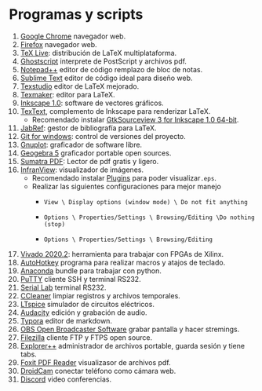 # Programas y scripts


1. [Google Chrome](https://www.google.com/intl/es/chrome/) navegador web.
2. [Firefox](https://www.mozilla.org/es-MX/firefox/new/) navegador web.
3. [TeX Live](http://mirrors.ibiblio.org/CTAN/systems/texlive/Images/): distribución de LaTeX multiplataforma.
4. [Ghostscript](https://ghostscript.com/index.html) interprete de PostScript y archivos pdf.
5. [Notepad++](https://notepad-plus-plus.org/downloads/) editor de código remplazo de bloc de notas.
6. [Sublime Text](https://www.sublimetext.com/) editor de código ideal para diseño web.
7. [Texstudio](https://www.texstudio.org/) editor de LaTeX mejorado.
8. [Texmaker](https://www.xm1math.net/texmaker/): editor para LaTeX.
9. [Inkscape 1.0](https://inkscape.org/release/inkscape-1.0/): software de vectores gráficos.
7. [TexText](https://textext.github.io/textext/), complemento de Inkscape para renderizar LaTeX.
   - Recomendado instalar [GtkSourceview 3 for Inkscape 1.0 64-bit](https://github.com/textext/gtksourceview-for-inkscape-windows/releases/download/1.0.0/Install-GtkSourceView-3.24-Inkscape-1.0-64bit.exe).
11. [JabRef](https://www.jabref.org/): gestor de bibliografía para LaTeX.
12. [Git for windows](https://gitforwindows.org/): control de versiones del proyecto.
13. [Gnuplot](http://www.gnuplot.info/): graficador de software libre.
14. [Geogebra 5](https://wiki.geogebra.org/en/Reference:GeoGebra_Installation) graficador portable open sources.
15. [Sumatra PDF](https://www.sumatrapdfreader.org/free-pdf-reader): Lector de pdf gratis y ligero.
12. [InfranView](https://www.irfanview.com/): visualizador de imágenes.
    - Recomendado instalar [Plugins](https://www.irfanview.com/plugins.htm) para poder visualizar`.eps`.
    - Realizar las siguientes configuraciones para mejor manejo
      - `View \ Display options (window mode) \ Do not fit anything`

      - `Options \ Properties/Settings \ Browsing/Editing \Do nothing (stop)`
      - `Options \ Properties/Settings \ Browsing/Editing `
17. [Vivado 2020.2](https://www.xilinx.com/support/download/index.html/content/xilinx/en/downloadNav/vivado-design-tools/2020-2.html): herramienta para trabajar con FPGAs de Xilinx.
18. [AutoHotkey](https://www.autohotkey.com/) programa para realizar macros y atajos de teclado.
19. [Anaconda](https://www.anaconda.com/) bundle para trabajar con python.
20. [PuTTY](https://www.putty.org/) cliente SSH y terminal RS232.
21. [Serial Lab](https://github.com/ahsayde/Serial-Lab) terminal RS232.
22. [CCleaner](https://www.ccleaner.com/es-es/ccleaner/download) limpiar registros y archivos temporales.
23. [LTspice](https://www.analog.com/en/design-center/design-tools-and-calculators/ltspice-simulator.html) simulador de circuitos eléctricos.
24. [Audacity](https://www.audacityteam.org/) edición y grabación de audio.
25. [Typora](https://typora.io/) editor de markdown.
26. [OBS Open Broadcaster Software](https://obsproject.com/) grabar pantalla y hacer stremings.
27. [Filezilla](https://filezilla-project.org/) cliente FTP y FTPS open source.
28. [Explorer++](https://explorerplusplus.com/) administrador de archivos portable, guarda sesión y tiene tabs.
29. [Foxit PDF Reader](https://www.foxit.com/es-la/downloads/) visualizasor de archivos pdf.
30. [DroidCam](https://www.dev47apps.com/) conectar teléfono como cámara web.
31. [Discord](https://discord.com/) video conferencias.
